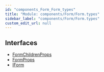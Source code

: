 ```yaml
---
id: "components_Form_Form_types"
title: "Module: components/Form/Form.types"
sidebar_label: "components/Form/Form.types"
custom_edit_url: null
---
```


## Interfaces

- [FormChildrenProps](../interfaces/components_Form_Form_types.FormChildrenProps.md)
- [FormProps](../interfaces/components_Form_Form_types.FormProps.md)
- [IForm](../interfaces/components_Form_Form_types.IForm.md)
